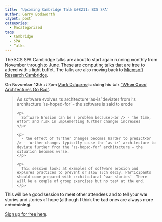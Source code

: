 ```yaml
---
title: 'Upcoming Cambridge Talk &#8211; BCS SPA'
author: Garry Bodsworth
layout: post
categories:
  - Uncategorized
tags:
  - Cambridge
  - SPA
  - Talks
---
```

<div>
  <p>
    The BCS SPA Cambridge talks are about to start again running monthly from November through to June. These are computing talks that are free to attend with a light buffet. The talks are also moving back to <a target="_blank" href="http://www.bcs-spa.org/cgi-bin/view/SPA/MicrosoftResearchCentreCambridge">Microsoft Research Cambridge</a>.
  </p>
  
  <p>
    On November 12th at 7pm <a target="_blank" href="http://blog.software-acumen.com/">Mark Dalgarno</a> is doing his talk <a target="_blank" href="http://www.bcs-spa.org/cgi-bin/view/SPA/WhenGoodArchitectureGoesBad">“When Good Architectures Go Bad”</a>.
  </p>
  
  <blockquote>
    <p>
      As software evolves its architecture ‘as-is’ deviates from its architecture ‘as-hoped-for’ – the software is said to erode.
    </p>
    
    <p>
      Software Erosion can be a problem because:<br /> - the time, effort and risk in implementing further changes increases
    </p>
    
    <p>
      - the effect of further changes becomes harder to predict<br /> - further changes typically cause the ‘as-is’ architecture to deviate further from the ‘as-hoped-for’ architecture – the situation becomes worse.
    </p>
    
    <p>
      This session looks at examples of software erosion and explores practices to prevent or slow such decay. Participants should come prepared with architectural ‘war stories’. There will be a couple of group exercises but no test at the end.
    </p>
  </blockquote>
  
  <p>
    This will be a good session to meet other attendees and to tell your war stories and stories of hope (although I think the bad ones are always more entertaining).
  </p>
  
  <p>
    <a target="_blank" href="http://www.bcs-spa.org/cgi-bin/view/SPA/WhenGoodArchitectureGoesBad">Sign up for free here</a>.
  </p>
  
  <p>
    <img class="content-block-fix" src="http://feeds.feedburner.com/%7Er/ProgrammersLog/%7E4/446297066" height="1" width="1" /></div>